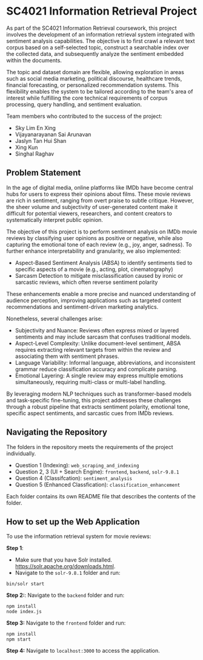 # SC4021 Information Retrieval Project

As part of the SC4021 Information Retrieval coursework, this project involves the development of an information retrieval system integrated with sentiment analysis capabilities. The objective is to first crawl a relevant text corpus based on a self-selected topic, construct a searchable index over the collected data, and subsequently analyze the sentiment embedded within the documents.

The topic and dataset domain are flexible, allowing exploration in areas such as social media marketing, political discourse, healthcare trends, financial forecasting, or personalized recommendation systems. This flexibility enables the system to be tailored according to the team's area of interest while fulfilling the core technical requirements of corpus processing, query handling, and sentiment evaluation.

Team members who contributed to the success of the project:
* Sky Lim En Xing
* Vijayanarayanan Sai Arunavan
* Jaslyn Tan Hui Shan
* Xing Kun
* Singhal Raghav

## Problem Statement
In the age of digital media, online platforms like IMDb have become central hubs for users to express their opinions about films. These movie reviews are rich in sentiment, ranging from overt praise to subtle critique. However, the sheer volume and subjectivity of user-generated content make it difficult for potential viewers, researchers, and content creators to systematically interpret public opinion.

The objective of this project is to perform sentiment analysis on IMDb movie reviews by classifying user opinions as positive or negative, while also capturing the emotional tone of each review (e.g., joy, anger, sadness). To further enhance interpretability and granularity, we also implemented:
* Aspect-Based Sentiment Analysis (ABSA) to identify sentiments tied to specific aspects of a movie (e.g., acting, plot, cinematography)
* Sarcasm Detection to mitigate misclassification caused by ironic or sarcastic reviews, which often reverse sentiment polarity

These enhancements enable a more precise and nuanced understanding of audience perception, improving applications such as targeted content recommendations and sentiment-driven marketing analytics.

Nonetheless, several challenges arise:
* Subjectivity and Nuance: Reviews often express mixed or layered sentiments and may include sarcasm that confuses traditional models.
* Aspect-Level Complexity: Unlike document-level sentiment, ABSA requires extracting relevant targets from within the review and associating them with sentiment phrases.
* Language Variability: Informal language, abbreviations, and inconsistent grammar reduce classification accuracy and complicate parsing.
* Emotional Layering: A single review may express multiple emotions simultaneously, requiring multi-class or multi-label handling.

By leveraging modern NLP techniques such as transformer-based models and task-specific fine-tuning, this project addresses these challenges through a robust pipeline that extracts sentiment polarity, emotional tone, specific aspect sentiments, and sarcastic cues from IMDb reviews.

## Navigating the Repository
The folders in the repository meets the requirements of the project individually. 

* Question 1 (Indexing): `web_scraping_and_indexing`
* Question 2, 3 (UI + Search Engine): `frontend`, `backend`, `solr-9.8.1`
* Question 4 (Classifcation): `sentiment_analysis`
* Question 5 (Enhanced Classfication): `classification_enhancement`

Each folder contains its own README file that describes the contents of the folder.

## How to set up the Web Application
To use the information retrieval system for movie reviews:

**Step 1**: 
* Make sure that you have Solr installed. https://solr.apache.org/downloads.html.
* Navigate to the `solr-9.8.1` folder and run:
```
bin/solr start
```

**Step 2:**: Navigate to the `backend` folder and run:
```
npm install 
node index.js
```

**Step 3:** Navigate to the `frontend` folder and run:
```
npm install
npm start
```

**Step 4:** Navigate to `localhost:3000` to access the application. 
